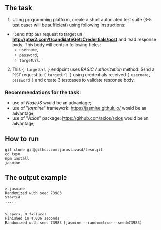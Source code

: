 ## The task
1. Using programming platform, create a short automated test suite (3-5 test cases will be sufficient) using following instructions:

* "Send http `GET` request to target url **http://ptsv2.com/t/candidateGetsCredentials/post** and read response body. This body will contain following fields:
  * `username`,
  * `password`,
  * `targetUrl`.

2. This `{ targetUrl }` endpoint uses _BASIC Authorization_ method. Send a `POST` request to `{ targetUrl }` using credentials received `{ username, password }` and create 3 testcases to validate response body.

### Recommendations for the task: 
* use of _NodeJS_ would be an advantage;
* use of "_jasmine_" framework: <https://jasmine.github.io/> would be an advantage;
* use of "_Axios_" package: <https://github.com/axios/axios> would be an advantage;

## How to run

```
git clone git@github.com:jaroslavasd/teso.git
cd teso
npm install
jasmine
```

## The output example
```
> jasmine
Randomized with seed 73983
Started
.....


5 specs, 0 failures
Finished in 8.036 seconds
Randomized with seed 73983 (jasmine --random=true --seed=73983)
```